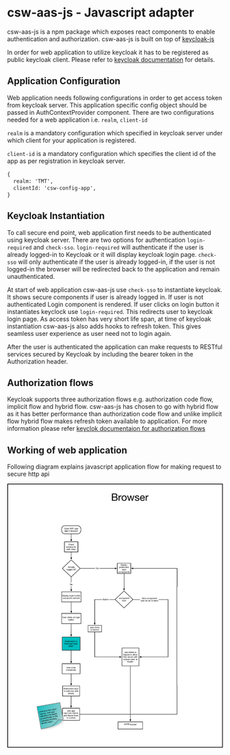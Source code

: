# csw-aas-js - Javascript adapter

csw-aas-js is a npm package which exposes react components to enable authentication and authorization. csw-aas-js is built
on top of [keycloak-js](https://www.keycloak.org/docs/latest/securing_apps/index.html#_javascript_adapter)

In order for web application to utilize keycloak it has to be registered as public keycloak client. Please refer to [keycloak documentation](https://www.keycloak.org/docs/latest/getting_started/index.html)
for details.

## Application Configuration

Web application needs following configurations in order to get access token from keycloak server. This application specific
config object should be passed in AuthContextProvider component. There are two configurations needed for a web application 
i.e. `realm`, `client-id`

`realm` is a mandatory configuration which specified in keycloak server under which client for your application is registered.

`client-id` is a mandatory configuration which specifies the client id of the app as per registration
in keycloak server.

```
{
  realm: 'TMT',
  clientId: 'csw-config-app',
}
```

## Keycloak Instantiation

To call secure end point, web application first needs to be authenticated using keycloak server. There are two options for authentication 
`login-required` and `check-sso`. `login-required` will authenticate if the user is already logged-in to Keycloak or it 
will display keycloak login page. `check-sso` will only authenticate if the user is already logged-in, if the user is not logged-in 
the browser will be redirected back to the application and remain unauthenticated. 

At start of web application csw-aas-js use `check-sso` to instantiate keycloak. It shows secure components if user is already logged in.
If user is not authenticated Login component is rendered. If user clicks on login button it instantiates keyclock use `login-required`. This redirects 
user to keycloak login page. As access token has very short life span, at time of keycloak instantiation csw-aas-js also adds hooks to refresh
token. This gives seamless user experience as user need not to login again.

After the user is authenticated the application can make requests to RESTful services secured by Keycloak by including the bearer token in the Authorization header.

## Authorization flows

Keycloak supports three authorization flows e.g. authorization code flow, implicit flow and hybrid flow.
csw-aas-js has chosen to go with hybrid flow as it has better performance than authorization code flow and unlike implicit flow
hybrid flow makes refresh token available to application. For more information please refer [keyclok documentaion for authorization flows](https://www.keycloak.org/docs/latest/securing_apps/index.html#_javascript_implicit_flow)

## Working of web application

Following diagram explains javascript application flow for making request to secure http api

![javascript-app-flow](javascript-app-workflow.png)  







